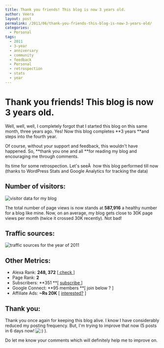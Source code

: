 ```yaml
---
title: Thank you friends! This blog is now 3 years old.
author: Veera
layout: post
permalink: /2011/06/thank-you-friends-this-blog-is-now-3-years-old/
categories:
  - Personal
tags:
  - 2011
  - 3-year
  - anniversary
  - community
  - feedback
  - Personal
  - retrospection
  - stats
  - year
---
```

# Thank you friends! This blog is now 3 years old.

Well, well, well, I completely forgot that I started this blog on this same month, three years ago. Yes! Now this blog completes **3 years **and steps into the fourth year.

Of course, without your support and feedback, this wouldn't have happened. So, **thank you one and all **for reading my blog and encouraging me through comments.

Its time for some retrospection. Let's seeÂ  how this blog performed till now (thanks to WordPress Stats and Google Analytics for tracking the data)

## Number of visitors:

![visitor data for my blog][1]

 [1]: http://veerasundar.com/img/2011/06/stats-2011.png "stats-2011"

The total number of page views is now stands at **587,916** a healthy number for a blog like mine. Now, on an average, my blog gets close to 30K page views per month (twice it crossed 30K recently). Not bad!

## Traffic sources:

![traffic sources for the year of 2011][2]

 [2]: http://veerasundar.com/img/2011/06/traffic-sources-2011.png "traffic-sources-2011"

## Other Metrics:

*   Alexa Rank: **248, 372** [[ check ][3]]
*   Page Rank: **2**
*   Subscribers: **351 **[ [subscribe ][4]]
*   Google Connect: **95 members **[ join below ? ]
*   Affiliate Ads: **~Rs 20K** [ [interested?][5] ]

 [3]: http://www.alexa.com/siteinfo/veerasundar.com# "Alexa ranking for veerasundar.com"
 [4]: http://feeds.feedburner.com/veerasundar/dreamz "subscribe to this blog feed"
 [5]: http://veerasundar.com/blog/contact/ "Contact me for any offers"

## Thank you:

Thank you once again for keeping this blog alive. I know I have considerably reduced my posting frequency. But, I'm trying to improve that now (5 posts in 6 days now! ![:)][6] ).

 [6]: http://veerasundar.com/blog/wp-includes/images/smilies/icon_smile.gif

Do let me know your comments which will definitely help me to improve on.
